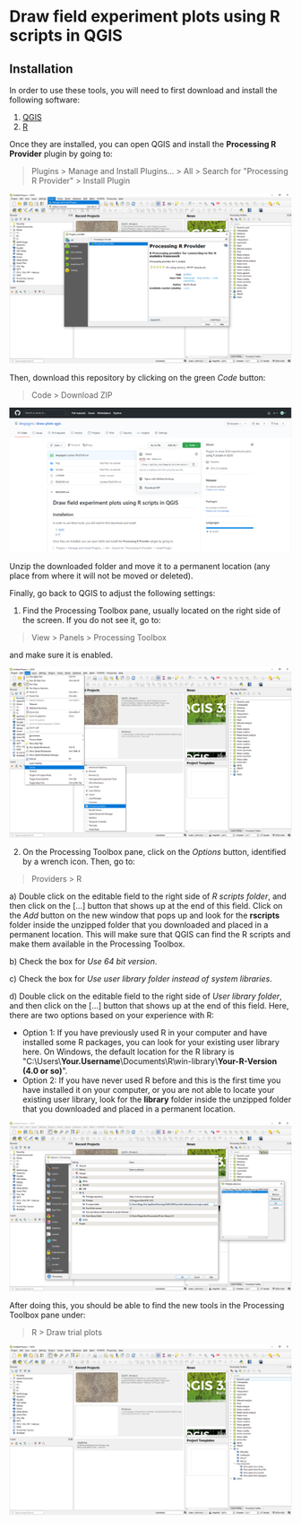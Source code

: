# Draw field experiment plots using R scripts in QGIS

## Installation

In order to use these tools, you will need to first download and install the following software:
1. [QGIS](https://qgis.org/en/site/forusers/download.html)
2. [R](https://www.r-project.org/)

Once they are installed, you can open QGIS and install the **Processing R Provider** plugin by going to:

> Plugins > Manage and Install Plugins... > All > Search for "Processing R Provider" > Install Plugin

![Installing Processing R Provider](img/install_r_plugin.png)

Then, download this repository by clicking on the green *Code* button:

> Code > Download ZIP

![Downloading GitHub repository](img/download_repo.png)

Unzip the downloaded folder and move it to a permanent location (any place from where it will not be moved or deleted).

Finally, go back to QGIS to adjust the following settings:

1. Find the Processing Toolbox pane, usually located on the right side of the screen. If you do not see it, go to:

> View > Panels > Processing Toolbox

and make sure it is enabled.

![Enabling the Processing Toolbox pane](img/view_processing_toolbox.png)

2. On the Processing Toolbox pane, click on the *Options* button, identified by a wrench icon. Then, go to:

> Providers > R

a) Double click on the editable field to the right side of *R scripts folder*, and then click on the [...] button that shows up at the end of this field. Click on the *Add* button on the new window that pops up and look for the **rscripts** folder inside the unzipped folder that you downloaded and placed in a permanent location. This will make sure that QGIS can find the R scripts and make them available in the Processing Toolbox.

b) Check the box for *Use 64 bit version*.

c) Check the box for *Use user library folder instead of system libraries*.

d) Double click on the editable field to the right side of *User library folder*, and then click on the [...] button that shows up at the end of this field. Here, there are two options based on your experience with R:

   * Option 1: If you have previously used R in your computer and have installed some R packages, you can look for your existing user library here. On Windows, the default location for the R library is "C:\Users\\**Your.Username**\Documents\R\win-library\\**Your-R-Version (4.0 or so)**".
   * Option 2: If you have never used R before and this is the first time you have installed it on your computer, or you are not able to locate your existing user library, look for the **library** folder inside the unzipped folder that you downloaded and placed in a permanent location.

![Adjusting the Processing R Provider settings](img/adjust_r_plugin_settings.png)

After doing this, you should be able to find the new tools in the Processing Toolbox pane under:

> R > Draw trial plots

![R scripts location in QGIS](img/r_scripts.png)
